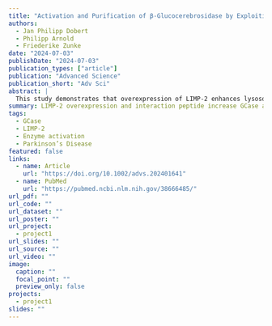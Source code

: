 ```yaml
---
title: "Activation and Purification of β-Glucocerebrosidase by Exploiting its Transporter LIMP-2"
authors:
  - Jan Philipp Dobert
  - Philipp Arnold
  - Friederike Zunke
date: "2024-07-03"
publishDate: "2024-07-03"
publication_types: ["article"]
publication: "Advanced Science"
publication_short: "Adv Sci"
abstract: |
  This study demonstrates that overexpression of LIMP-2 enhances lysosomal β-glucocerebrosidase (GCase) activity, even rescuing pathogenic variants like E326K, via a peptide mimicking GCase–LIMP-2 interaction. Useful for both purification and therapeutic activation strategies in Gaucher’s and Parkinson’s diseases. :contentReference[oaicite:6]{index=6}
summary: LIMP-2 overexpression and interaction peptide increase GCase activity; a promising therapeutic avenue in GD/PD.
tags:
  - GCase
  - LIMP-2
  - Enzyme activation
  - Parkinson’s Disease
featured: false
links:
  - name: Article
    url: "https://doi.org/10.1002/advs.202401641"
  - name: PubMed
    url: "https://pubmed.ncbi.nlm.nih.gov/38666485/"
url_pdf: ""
url_code: ""
url_dataset: ""
url_poster: ""
url_project:
  - project1
url_slides: ""
url_source: ""
url_video: ""
image:
  caption: ""
  focal_point: ""
  preview_only: false
projects:
  - project1
slides: ""
---
```


